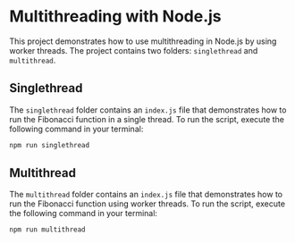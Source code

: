 # Multithreading with Node.js

This project demonstrates how to use multithreading in Node.js by using worker threads. The project contains two folders: `singlethread` and `multithread`.

## Singlethread

The `singlethread` folder contains an `index.js` file that demonstrates how to run the Fibonacci function in a single thread. To run the script, execute the following command in your terminal:

```bash
npm run singlethread
```
## Multithread

The `multithread` folder contains an `index.js` file that demonstrates how to run the Fibonacci function using worker threads. To run the script, execute the following command in your terminal:

```bash
npm run multithread
```
